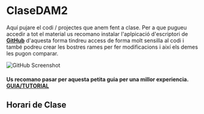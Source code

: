 # ClaseDAM2

Aquí pujare el codi / projectes que anem fent a clase.
Per a que pugueu accedir a tot el material us recomano instalar l'aplpicació d'escriptori de [**GitHub**](https://desktop.github.com) d'aquesta forma tindreu access de forma molt sensilla al codi i també podreu crear les bostres rames per fer modificacions i així els demes les pugon comparar.

![GitHub Screenshot](http://i.imgur.com/GuPuEsd.png)

#### Us recomano pasar per aquesta petita guia per una millor experiencia. [GUIA/TUTORIAL](https://github.com/Edu095/ClaseDAM2/blob/master/tutorial.rst)

## Horari de Clase


